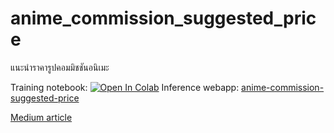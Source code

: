 # anime_commission_suggested_price

แนะนำราคารูปคอมมิชชันอนิเมะ

Training notebook: [![Open In Colab](https://colab.research.google.com/assets/colab-badge.svg)](https://colab.research.google.com/github/pradrattana/anime_commission_suggested_price/blob/main/anime_price_reg.ipynb)
Inference webapp: [anime-commission-suggested-price](https://anime-commission-price.herokuapp.com/)

[Medium article](https://anime-commission-price.herokuapp.com/)
